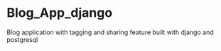 # Blog_App_django
Blog application with tagging and sharing feature built with django and postgresql

